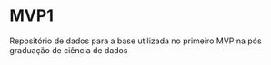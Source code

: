 # MVP1
Repositório de dados para a base utilizada no primeiro MVP na pós graduação de ciência de dados
